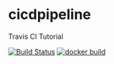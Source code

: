 # cicdpipeline
Travis CI Tutorial

[![Build Status](https://travis-ci.com/vbhvrn16vaib/cicdpipeline.svg)](https://travis-ci.com/vbhvrn16vaib/cicdpipeline)
[![docker build](https://img.shields.io/docker/cloud/automated/vbhvrn/cicdpipeline)](https://cloud.docker.com/docker/cloud/build/vbhvrn/cicdpipeline)
